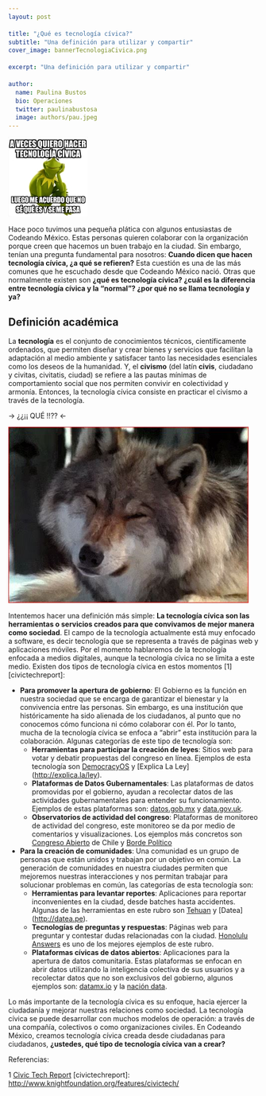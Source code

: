 ```yaml
---
layout: post

title: "¿Qué es tecnología cívica?"
subtitle: "Una definición para utilizar y compartir"
cover_image: bannerTecnologiaCivica.png

excerpt: "Una definición para utilizar y compartir"

author:
  name: Paulina Bustos
  bio: Operaciones
  twitter: paulinabustosa
  image: authors/pau.jpeg
---
```


<div class="full zoomable"><img src="/images/posts/meme_tecnologiacivica.jpg"></div>

Hace poco tuvimos una pequeña plática con algunos entusiastas de Codeando México. Estas personas quieren colaborar con la organización porque creen que hacemos un buen trabajo en la ciudad. Sin embargo, tenían una pregunta fundamental para nosotros: __Cuando dicen que hacen tecnología cívica, ¿a qué se refieren?__ Esta cuestión es una de las más comunes que he escuchado desde que Codeando México nació. Otras que normalmente existen son __¿qué es tecnología cívica? ¿cuál es la diferencia entre tecnología cívica y la “normal”? ¿por qué no se llama tecnología y ya?__

## Definición académica

La **tecnología** es el conjunto de conocimientos técnicos, científicamente ordenados, que permiten diseñar y crear bienes y servicios que facilitan la adaptación al medio ambiente y satisfacer tanto las necesidades esenciales como los deseos de la humanidad. Y, el **civismo** (del latín __civis__, ciudadano y civitas, civitatis, ciudad) se refiere a las pautas mínimas de comportamiento social que nos permiten convivir en colectividad y armonía. Entonces, la tecnología cívica consiste en practicar el civismo a través de la tecnología. 

-> ¿¿¡¡ QUÉ !!?? <- 

<div class="full zoomable"><img src="/images/posts/lobito.JPG"></div>

Intentemos hacer una definición más simple: **La tecnología cívica son las herramientas o servicios creados para que convivamos de mejor manera como sociedad**. El campo de la tecnología actualmente está muy enfocado a software, es decir tecnología que se representa a través de páginas web y aplicaciones móviles. Por el momento hablaremos de  la tecnología enfocada a medios digitales, aunque la tecnología cívica no se limita a este medio.  Existen dos tipos de tecnología cívica en estos momentos [1][civictechreport]: 

* **Para promover la apertura de gobierno**: El Gobierno es la función en nuestra sociedad que se encarga de garantizar el bienestar y la convivencia entre las personas. Sin embargo, es una institución que históricamente ha sido alienada de los ciudadanos, al punto que no conocemos cómo funciona ni cómo colaborar con él. Por lo tanto, mucha de la tecnología cívica se enfoca a “abrir” esta institución para la colaboración. Algunas categorías de este tipo de tecnología son: 
	* **Herramientas para participar la creación de leyes**: Sitios web para votar y debatir propuestas del congreso en línea. Ejemplos de esta tecnología son [DemocracyOS](http://democracyos.org/) y [Explica La Ley] (http://explica.la/ley). 
	* **Plataformas de Datos Gubernamentales**: Las plataformas de datos promovidas por el gobierno, ayudan a recolectar datos de las actividades gubernamentales para entender su funcionamiento. Ejemplos de estas plataformas son: [datos.gob.mx](http://datos.gob.mx/) y [data.gov.uk](http://data.gov.uk/).
	* **Observatorios de actividad del congreso**: Plataformas de monitoreo de actividad del congreso, este monitoreo se da por medio de comentarios y visualizaciones. Los ejemplos más concretos son [Congreso Abierto](http://congresoabierto.cl) de Chile y [Borde Político](http://bordepolitico.com)
* **Para la creación de comunidades**: Una comunidad es un grupo de personas que están unidos y trabajan por un objetivo en común. La generación de comunidades en nuestra ciudades permiten que mejoremos nuestras interacciones y nos permitan trabajar para solucionar problemas en común, las categorías de esta tecnología son: 
	* **Herramientas para levantar reportes**: Aplicaciones para reportar inconvenientes en la ciudad, desde batches hasta accidentes. Algunas de las herramientas en este rubro son [Tehuan](http://www.cic.mx/tehuan-beta/) y [Datea] (http://datea.pe). 
	* **Tecnologías de preguntas y respuestas**: Páginas web para preguntar y contestar dudas relacionadas con la ciudad. [Honolulu Answers](http://www.codeforamerica.org/apps/honolulu-answers/) es uno de los mejores ejemplos de este rubro.
	* **Plataformas cívicas de datos abiertos**: Aplicaciones para la apertura de datos comunitaria. Estas plataformas se enfocan en abrir datos utilizando la inteligencia colectiva de sus usuarios y a recolectar datos que no son exclusivos del gobierno, algunos ejemplos son: [datamx.io](http://datamx.io) y la [nación data](http://www.lanacion.com.ar/data).

Lo más importante de la tecnología cívica es su enfoque, hacia ejercer la ciudadanía y mejorar nuestras relaciones como sociedad. La tecnología cívica se puede desarrollar con muchos modelos de operación: a través de una compañía, colectivos o como organizaciones civiles. En Codeando México, creamos tecnología cívica creada desde ciudadanas para ciudadanos, __¿ustedes, qué tipo de tecnología cívica van a crear?__ 

Referencias: 

1 [Civic Tech Report](http://www.knightfoundation.org/features/civictech/)
[civictechreport]: http://www.knightfoundation.org/features/civictech/



